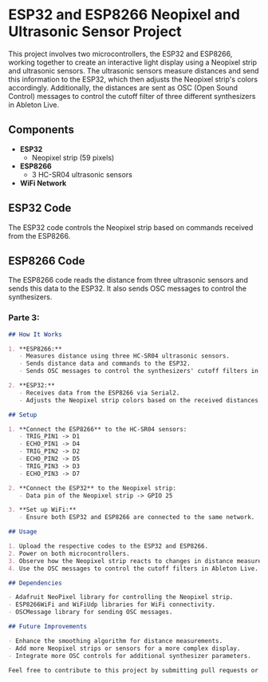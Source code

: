 # ESP32 and ESP8266 Neopixel and Ultrasonic Sensor Project

This project involves two microcontrollers, the ESP32 and ESP8266, working together to create an interactive light display using a Neopixel strip and ultrasonic sensors. The ultrasonic sensors measure distances and send this information to the ESP32, which then adjusts the Neopixel strip's colors accordingly. Additionally, the distances are sent as OSC (Open Sound Control) messages to control the cutoff filter of three different synthesizers in Ableton Live.

## Components

- **ESP32**
  - Neopixel strip (59 pixels)
- **ESP8266**
  - 3 HC-SR04 ultrasonic sensors
- **WiFi Network**


## ESP32 Code

The ESP32 code controls the Neopixel strip based on commands received from the ESP8266.

## ESP8266 Code

The ESP8266 code reads the distance from three ultrasonic sensors and sends this data to the ESP32. It also sends OSC messages to control the synthesizers.


### Parte 3:

```markdown
## How It Works

1. **ESP8266:**
   - Measures distance using three HC-SR04 ultrasonic sensors.
   - Sends distance data and commands to the ESP32.
   - Sends OSC messages to control the synthesizers' cutoff filters in Ableton Live.

2. **ESP32:**
   - Receives data from the ESP8266 via Serial2.
   - Adjusts the Neopixel strip colors based on the received distances.

## Setup

1. **Connect the ESP8266** to the HC-SR04 sensors:
   - TRIG_PIN1 -> D1
   - ECHO_PIN1 -> D4
   - TRIG_PIN2 -> D2
   - ECHO_PIN2 -> D5
   - TRIG_PIN3 -> D3
   - ECHO_PIN3 -> D7

2. **Connect the ESP32** to the Neopixel strip:
   - Data pin of the Neopixel strip -> GPIO 25

3. **Set up WiFi:**
   - Ensure both ESP32 and ESP8266 are connected to the same network.

## Usage

1. Upload the respective codes to the ESP32 and ESP8266.
2. Power on both microcontrollers.
3. Observe how the Neopixel strip reacts to changes in distance measured by the ultrasonic sensors.
4. Use the OSC messages to control the cutoff filters in Ableton Live.

## Dependencies

- Adafruit NeoPixel library for controlling the Neopixel strip.
- ESP8266WiFi and WiFiUdp libraries for WiFi connectivity.
- OSCMessage library for sending OSC messages.

## Future Improvements

- Enhance the smoothing algorithm for distance measurements.
- Add more Neopixel strips or sensors for a more complex display.
- Integrate more OSC controls for additional synthesizer parameters.

Feel free to contribute to this project by submitting pull requests or opening issues. Enjoy experimenting with interactive light and sound!


